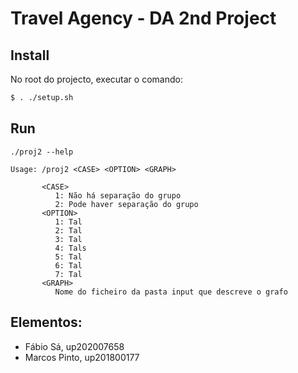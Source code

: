 # Travel Agency - DA 2nd Project

## Install

No root do projecto, executar o comando:

```bash
$ . ./setup.sh
```

## Run

```
./proj2 --help

Usage: /proj2 <CASE> <OPTION> <GRAPH>

       <CASE>
          1: Não há separação do grupo
          2: Pode haver separação do grupo
       <OPTION>
          1: Tal
          2: Tal
          3: Tal
          4: Tals
          5: Tal
          6: Tal
          7: Tal        
       <GRAPH>
          Nome do ficheiro da pasta input que descreve o grafo
```

## Elementos:

- Fábio Sá, up202007658
- Marcos Pinto, up201800177